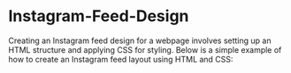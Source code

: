 # Instagram-Feed-Design
Creating an Instagram feed design for a webpage involves setting up an HTML structure and applying CSS for styling. Below is a simple example of how to create an Instagram feed layout using HTML and CSS:
